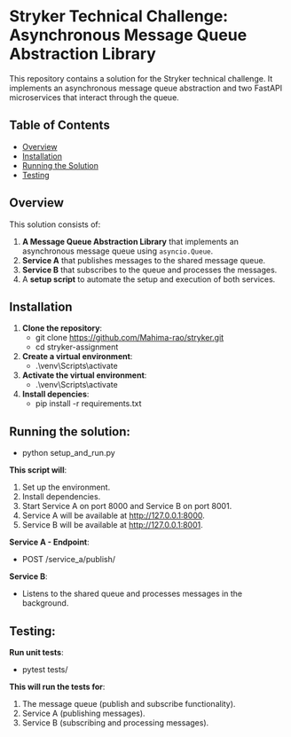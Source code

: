 # Stryker Technical Challenge: Asynchronous Message Queue Abstraction Library

This repository contains a solution for the Stryker technical challenge. It implements an asynchronous message queue abstraction and two FastAPI microservices that interact through the queue.

## Table of Contents
- [Overview](#overview)
- [Installation](#installation)
- [Running the Solution](#running-the-solution)
- [Testing](#testing)


## Overview

This solution consists of:
1. **A Message Queue Abstraction Library** that implements an asynchronous message queue using `asyncio.Queue`.
2. **Service A** that publishes messages to the shared message queue.
3. **Service B** that subscribes to the queue and processes the messages.
4. A **setup script** to automate the setup and execution of both services.

## Installation

1. **Clone the repository**:
   - git clone https://github.com/Mahima-rao/stryker.git
   - cd stryker-assignment
2. **Create a virtual environment**:
   - .\venv\Scripts\activate
3. **Activate the virtual environment**:
   - .\venv\Scripts\activate
4. **Install depencies**:
   - pip install -r requirements.txt

## Running the solution:
   - python setup_and_run.py

**This script will**:
1. Set up the environment.
2. Install dependencies.
3. Start Service A on port 8000 and Service B on port 8001.
4. Service A will be available at http://127.0.0.1:8000.
5. Service B will be available at http://127.0.0.1:8001.

**Service A - Endpoint**:
- POST /service_a/publish/

**Service B**:
- Listens to the shared queue and processes messages in the background.

## Testing:
 **Run unit tests**:
 - pytest tests/

**This will run the tests for**:
1. The message queue (publish and subscribe functionality).
2. Service A (publishing messages).
3. Service B (subscribing and processing messages).


